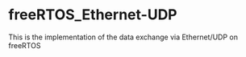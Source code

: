 # freeRTOS_Ethernet-UDP
This is the implementation of the data exchange via Ethernet/UDP on freeRTOS
